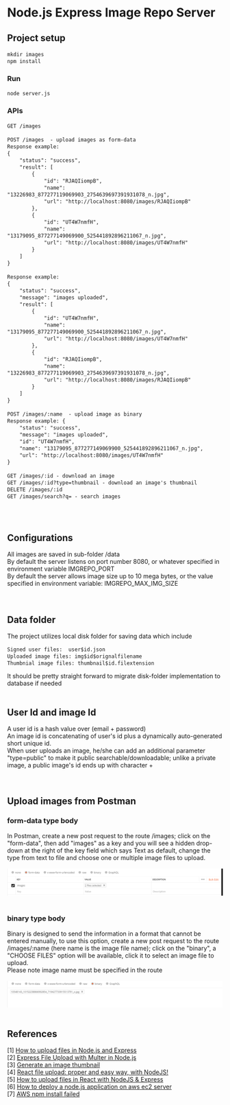 # Node.js Express Image Repo Server

## Project setup
```
mkdir images
npm install
```

### Run
```
node server.js
```

### APIs
```
GET /images

POST /images  - upload images as form-data
Response example:
{ 
    "status": "success",
    "result": [
        {
            "id": "RJAQIiompB",
            "name": "13226983_877277119069903_2754639697391931078_n.jpg",
            "url": "http://localhost:8080/images/RJAQIiompB"
        },
        {
            "id": "UT4W7nmfH",
            "name": "13179095_877277149069900_525441892896211067_n.jpg",
            "url": "http://localhost:8080/images/UT4W7nmfH"
        }
    ]
}

Response example: 
{
    "status": "success",
    "message": "images uploaded",
    "result": [
        {
            "id": "UT4W7nmfH",
            "name": "13179095_877277149069900_525441892896211067_n.jpg",
            "url": "http://localhost:8080/images/UT4W7nmfH"
        },
        {
            "id": "RJAQIiompB",
            "name": "13226983_877277119069903_2754639697391931078_n.jpg",
            "url": "http://localhost:8080/images/RJAQIiompB"
        }
    ]
}

POST /images/:name  - upload image as binary
Response example: {
    "status": "success",
    "message": "images uploaded",
    "id": "UT4W7nmfH",
    "name": "13179095_877277149069900_525441892896211067_n.jpg",
    "url": "http://localhost:8080/images/UT4W7nmfH"
}

GET /images/:id - download an image
GET /images/:id?type=thumbnail - download an image's thumbnail
DELETE /images/:id
GET /images/search?q= - search images
```
<br><br>

## Configurations
All images are saved in sub-folder /data<br>
By default the server listens on port number 8080, or whatever specified in environment variable IMGREPO_PORT<br>
By default the server allows image size up to 10 mega bytes, or the value specified in environment variable: IMGREPO_MAX_IMG_SIZE<br>
<br><br>

## Data folder
The project utilizes local disk folder for saving data which include<br>
```
Signed user files:  user$id.json
Uploaded image files: img$id$orignalfilename
Thumbnial image files: thumbnail$id.filextension
```

It should be pretty straight forward to migrate disk-folder implementation to database if needed<br><br>

## User Id and image Id
A user id is a hash value over (email + password)<br>
An image id is concatenating of user's id plus a dynamically auto-generated short unique id.<br>
When user uploads an image, he/she can add an additional parameter "type=public" to make it public searchable/downloadable; unlike a private image, a public image's id ends up with character +<br>
<br><br>

##  Upload images from Postman
### form-data type body
In Postman, create a new post request to the route /images; click on the "form-data", then add "images" as a key and you will see a hidden drop-down at the right of the key field which says Text as default,  change the type from text to file and choose one or multiple image files to upload.<br>
<br><img src="public/form-data.png" /><br><br>
### binary type body
Binary is designed to send the information in a format that cannot be entered manually, to use this option, create a new post request to the route /images/:name (here name is the image file name);  click on the "binary", a "CHOOSE FILES" option will be available, click it to select an image file to upload.<br>
Please note image name must be specified in the route<br>
<br><img src="public/binary-data.png" /><br><br>

## References
[1] [How to upload files in Node.js and Express](https://attacomsian.com/blog/uploading-files-nodejs-express)<br>
[2] [Express File Upload with Multer in Node.js](https://attacomsian.com/blog/express-file-upload-multer)<br>
[3] [Generate an image thumbnail](https://github.com/onildoaguiar/image-thumbnail)<br>
[4] [React file upload: proper and easy way, with NodeJS!](https://programmingwithmosh.com/javascript/react-file-upload-proper-server-side-nodejs-easy/) <br>
[5] [How to upload files in React with NodeJS & Express](https://reactgo.com/react-file-upload/)<br>
[6] [How to deploy a node.js application on aws ec2 server](https://ourcodeworld.com/articles/read/977/how-to-deploy-a-node-js-application-on-aws-ec2-server)<br>
[7] [AWS npm install failed](https://stackoverflow.com/questions/54096891/npm-install-fails-on-ubuntu-18-04-with-error-failed-at-the-bcrypt3-0-3-insta)